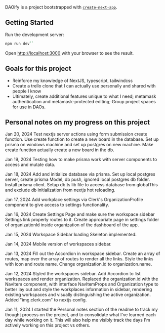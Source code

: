 DAOify is a project bootstrapped with [`create-next-app`](https://github.com/vercel/next.js/tree/canary/packages/create-next-app).

## Getting Started

Run the development server:

```bash
npm run dev``
```

Open [http://localhost:3000](http://localhost:3000) with your browser to see the result.

## Goals for this project

- Reinforce my knowledge of NextJS, typescript, tailwindcss
- Create a trello clone that I can actually use personally and shared with people I know
- Ultimately, create additional features unique to what I need; metamask authentication and metamask-protected editing; Group project spaces for use in DAOs.

## Personal notes on my progress on this project

Jan 20, 2024 
Test nextjs server actions using form submission create function. Use create function to create a new board in the database. Set up prisma on windows machine and set up postgres on new machine. Make create function actually create a new board in the db. 

Jan 19, 2024
Testing how to make prisma work with server components to access and mutate data.

Jan 18, 2024
Add and initialize database via prisma. Set up local postgres server, create prisma Model, db push, ignored local postgres db folder. Install prisma client. Setup db.ts lib file to access database from globalThis and exclude db initialization from nextjs hot reloading.

Jan 17, 2024
Add workplace settings via Clerk's OrganizationProfile component to give access to settings functionality.

Jan 16, 2024
Create Settings Page and make sure the workspace sidebar Settings link properly routes to it. Create appropriate page in settings folder of organizationId inside organization of the dashboard of the app.

Jan 15, 2024
Workspace Sidebar loading Skeleton implemented.

Jan 14, 2024
Mobile version of workspaces sidebar.

Jan 13, 2024
Fill out the Accordion in workspace sidebar. Create an array of routes, map over the array of routes to render all the links. Style the links with icon and route name. Change organization.id to organization.name.

Jan 12, 2024
Styled the workspaces sidebar. Add Accordion to list workspaces and render organization. Replaced the organization.id with the NavItem component, with interface NavItemProps and Organization type to better lay out and style the workplaces information in sidebar, rendering existing workspaces and visually distinguishing the active organization. Added "img.clerk.com" to nextjs config.

Jan 11, 2024
I started the Personal notes section of the readme to track my thought process on the project, and to consolidate what I've learned each day while working on it. This will also help me visibly track the days I'm actively working on this project vs others.
